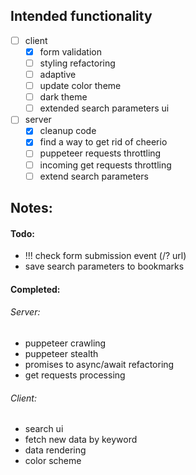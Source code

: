 ## Intended functionality

- [ ] client
  - [x] form validation
  - [ ] styling refactoring
  - [ ] adaptive
  - [ ] update color theme
  - [ ] dark theme
  - [ ] extended search parameters ui
- [ ] server
  - [x] cleanup code
  - [x] find a way to get rid of cheerio
  - [ ] puppeteer requests throttling
  - [ ] incoming get requests throttling
  - [ ] extend search parameters

## Notes:

#### Todo:

- !!! check form submission event (/? url)
- save search parameters to bookmarks

#### Completed:

###### Server:

- puppeteer crawling
- puppeteer stealth
- promises to async/await refactoring
- get requests processing

###### Client:

- search ui
- fetch new data by keyword
- data rendering
- color scheme
